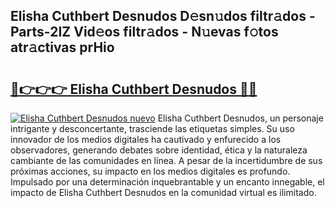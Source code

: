 ## Elisha Cuthbert Desnudos D𝚎sn𝚞dos filtr𝚊dos - Parts-2IZ Vid𝚎os filtr𝚊dos - N𝚞evas f𝚘tos atr𝚊ctivas prHio

# <h2><a href="http://mb5k5y4.tromn.icu/?c=Elisha+Cuthbert+Desnudos">🔗👉👉👉 Elisha Cuthbert Desnudos 🔗🔗</a></h2>

[![Elisha Cuthbert Desnudos nuevo](https://i.imgur.com/pEAQMta.gif)](http://mb5k5y4.tromn.icu/?c=Elisha+Cuthbert+Desnudos)
Elisha Cuthbert Desnudos, un personaje intrigante y desconcertante, trasciende las etiquetas simples. Su uso innovador de los medios digitales ha cautivado y enfurecido a los observadores, generando debates sobre identidad, ética y la naturaleza cambiante de las comunidades en línea. A pesar de la incertidumbre de sus próximas acciones, su impacto en los medios digitales es profundo. Impulsado por una determinación inquebrantable y un encanto innegable, el impacto de Elisha Cuthbert Desnudos en la comunidad virtual es ilimitado.
